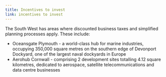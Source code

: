 ```yaml
---
title: Incentives to invest
link: incentives to invest
---
```

The South West has areas where discounted business taxes and simplified planning processes apply. These include:


- Oceansgate Plymouth - a world-class hub for marine industries, occupying 350,000 square metres on the southern edge of Devonport Dockyard, one of the largest naval dockyards in Europe
- Aerohub Cornwall - comprising 2 development sites totalling 4.12 square kilometres, dedicated to aerospace, satellite telecommunications and data centre businesses
